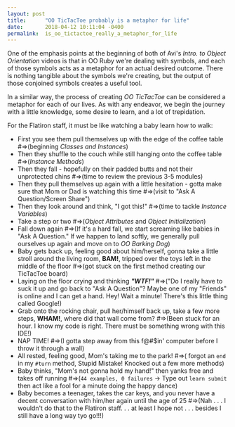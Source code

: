 ```yaml
---
layout: post
title:      "OO TicTacToe probably is a metaphor for life"
date:       2018-04-12 10:11:04 -0400
permalink:  is_oo_tictactoe_really_a_metaphor_for_life
---
```



One of the emphasis points at the beginning of both of Avi's *Intro. to Object Orientation* videos is that in OO Ruby we're dealing with symbols, and each of those symbols acts as a metaphor for an actual desired outcome. There is nothing tangible about the symbols we're creating, but the output of those conjoined symbols creates a useful tool.

In a similar way, the process of creating *OO TicTacToe* can be considered a metaphor for each of our lives. As with any endeavor, we begin the journey with a little knowledge, some desire to learn, and a lot of trepidation. 

For the Flatiron staff, it must be like watching a baby learn how to walk:

*  First you see them pull themselves up with the edge of the coffee table  #=>(beginning *Classes and Instances*)
*  Then they shuffle to the couch while still hanging onto the coffee table  #=>(*Instance Methods*)
*  Then they fall - hopefully on their padded butts and not their unprotected chins  #=>(time to review the previous 3-5 modules)
*  Then they pull themselves up again with a little hesitation - gotta make sure that Mom or Dad is watching this time  #=>(visit to "Ask A Question/Screen Share")
*  Then they look around and think, "I got this!"  #=>(time to tackle *Instance Variables*)
*  Take a step or two  #=>(*Object Attributes* and *Object Initialization*)
*  Fall down again  #=>(If it's a hard fall, we start screaming like babies in "Ask A Question." If we happen to land softly, we generally pull ourselves up again and move on to *OO Barking Dog*)
*  Baby gets back up, feeling good about him/herself, gonna take a little stroll around the living room, **BAM!**,  tripped over the toys left in the middle of the floor  #=>(got stuck on the first method creating our TicTacToe board)
*  Laying on the floor crying and thinking ***"WTF!"***  #=>("Do I really have to suck it up and go back to "Ask A Question"? Maybe one of my "Friends" is online and I can get a hand. Hey! Wait a minute! There's this little thing called Google!) 
*  Grab onto the rocking chair, pull her/himself back up, take a few more steps, **WHAM!**, where did that wall come from?  #=>(Been stuck for an hour. I know my code is right. There must be something wrong with this IDE!)
*  NAP TIME!  #=>(I gotta step away from this f@#$in' computer before I throw it through a wall)
*  All rested, feeling good, Mom's taking me to the park!  #=>( forgot an `end` in my `#turn` method, Stupid Mistake! Knocked out a few more methods)
*  Baby thinks, "Mom's not gonna hold my hand!" then yanks free and takes off running  #=>(`44 examples, 0 failures` -> Type out `learn submit` then act like a fool for a minute doing the happy dance)
*  Baby becomes a teenager, takes the car keys, and you never have a decent conversation with him/her again until the age of 25  #=>(Nah . . . I wouldn't do that to the Flatiron staff. . . at least I hope not . . . besides I still have a long way tyo go!!!)
